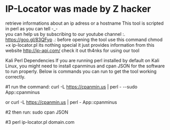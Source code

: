 # IP-Locator was made by Z hacker
 retrieve informations about an ip adress or a hostname 
 This tool is scripted in perl as you can tell    -_-         
 you can help us by subscribing to our youtube channel :. https://goo.gl/83QFyp .:
 before opening the tool use this command  chmod +x ip-locator.pl 
its nothing special it just provides information from this website 
http://ip-api.com/ check it out
th4nks for using our tool

Kali Perl Dependencies
If you are running perl installed by default on Kali Linux, you might need to install cpanminus and cpan JSON for the software to run properly. Below is commands you can run to get the tool working correctly.

#1 run the command:
curl -L https://cpanmin.us | perl - --sudo App::cpanminus

or
curl -L https://cpanmin.us | perl - App::cpanminus


#2 then run:
sudo cpan JSON

#3 perl ip-locator.pl domain.com
